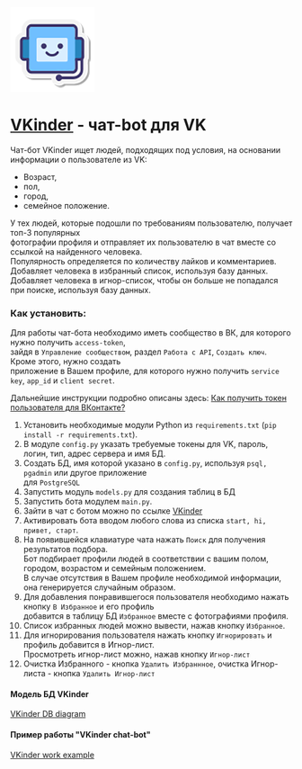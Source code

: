 <img  src="vkinder_bot_logo.png"  alt="logo">

# [VKinder](https://vk.com/club219923021 "VKinder - сервис знакомств") - чат-bot для VK

Чат-бот VKinder ищет людей, подходящих под условия, на основании информации о пользователе из VK:

* Возраст,
* пол,
* город,
* семейное положение.

У тех людей, которые подошли по требованиям пользователю, получает топ-3 популярных <br>
фотографии профиля и отправляет их пользователю в чат вместе со ссылкой на найденного человека.<br>
Популярность определяется по количеству лайков и комментариев.<br>
Добавляет человека в избранный список, используя базу данных.<br>
Добавляет человека в игнор-список, чтобы он больше не попадался при поиске, используя базу данных.<br>


### Как установить:
Для работы чат-бота необходимо иметь сообщество в ВК, для которого нужно получить `access-token`,<br>
зайдя в `Управление сообществом`, раздел `Работа с API`, `Создать ключ`. Кроме этого, нужно создать<br> 
приложение в Вашем профиле, для которого нужно получить `service key`, `app_id` и `client secret`.<br>

Дальнейшие инструкции подробно описаны здесь: [Как получить токен пользователя для ВКонтакте?](https://dvmn.org/encyclopedia/qna/63/kak-poluchit-token-polzovatelja-dlja-vkontakte/) 

1. Установить необходимые модули Python из `requirements.txt` (`pip install -r requirements.txt`).
2. В модуле `config.py` указать требуемые токены для VK, пароль, логин, тип, адрес сервера и имя БД. 
3. Создать БД, имя которой указано в `config.py`, используя `psql, pgadmin` или другое приложение<br> 
   для `PostgreSQL`
4. Запустить модуль `models.py` для создания таблиц в БД 
5. Запустить бота модулем `main.py`.
6. Зайти в чат с ботом можно по ссылке [VKinder](https://vk.com/im?sel=c4)
7. Активировать бота вводом любого слова из списка `start, hi, привет, старт`.
8. На появившейся клавиатуре чата нажать `Поиск` для получения результатов подбора.<br> 
   Бот подбирает профили людей в соответствии с вашим полом, городом, возрастом и семейным положением.<br>
   В случае отсутствия в Вашем профиле необходимой информации, она генерируется случайным образом.<br>
9. Для добавления понравившегося пользователя необходимо нажать кнопку `В Избранное` и его профиль<br> 
   добавится в таблицу БД `Избранное` вместе с фотографиями профиля. 
10. Список избранных людей можно вывести, нажав кнопку `Избранное`.
11. Для игнорирования пользователя нажать кнопку `Игнорировать` и профиль добавится в Игнор-лист.<br> 
    Просмотреть игнор-лист можно, нажав кнопку `Игнор-лист`
12. Очистка Избранного - кнопка `Удалить Избраннное`, очистка Игнор-листа - кнопка `Удалить Игнор-лист`



#### Модель БД VKinder
[VKinder DB diagram](vkinder_database_diagram.png)

#### Пример работы "VKinder chat-bot"  
[VKinder work example](VKinder_work_example.avi)

